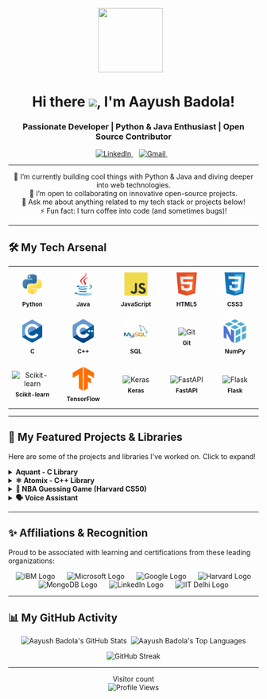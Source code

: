 
<p align="center">
  <img src="https://media.giphy.com/media/f4ztZcdm9Fi90vL4Zd/giphy.gif" width="130" height="130"/>&nbsp;&nbsp;&nbsp;

</p>

<h1 align="center">
  Hi there <img src="https://raw.githubusercontent.com/MartinHeinz/MartinHeinz/master/wave.gif" width="30px">, I'm Aayush Badola!
</h1>

<h3 align="center">Passionate Developer | Python & Java Enthusiast | Open Source Contributor</h3>

<p align="center">
  <a href="https://www.linkedin.com/in/aayush-badola-0a7b2b343/" target="_blank">
    <img src="https://img.shields.io/badge/LinkedIn-Aayush%20Badola-0077B5?style=for-the-badge&logo=linkedin" alt="LinkedIn"/>
  </a>&nbsp;&nbsp;
  <a href="mailto:aayush.badola2@gmail.com">
    <img src="https://img.shields.io/badge/Gmail-Contact%20Me-D14836?style=for-the-badge&logo=gmail" alt="Gmail"/>
  </a>&nbsp;&nbsp;
<!-- Optional: Add other relevant badges like Portfolio, Twitter, etc. -->
<!--   <a href="YOUR_PORTFOLIO_LINK" target="_blank">
    <img src="https://img.shields.io/badge/Portfolio-My%20Work-blue?style=for-the-badge&logo=google-chrome&logoColor=white" alt="Portfolio"/>
  </a> -->
</p>

---

<p align="center">
  🔭 I’m currently building cool things with Python & Java and diving deeper into web technologies.<br>
  👯 I’m open to collaborating on innovative open-source projects.<br>
  💬 Ask me about anything related to my tech stack or projects below!<br>
  ⚡ Fun fact: I turn coffee into code (and sometimes bugs)!
</p>

---

## 🛠️ My Tech Arsenal

<table width="100%">
  <!-- Row 1: Core Languages & Web Basics -->
  <tr>
    <td align="center" width="120" height="90">
      <img src="https://raw.githubusercontent.com/devicons/devicon/master/icons/python/python-original.svg" width="48" height="48" alt="Python" /><br><sub><b>Python</b></sub>
    </td>
    <td align="center" width="120" height="90">
      <img src="https://raw.githubusercontent.com/devicons/devicon/master/icons/java/java-original.svg" width="48" height="48" alt="Java" /><br><sub><b>Java</b></sub>
    </td>
    <td align="center" width="120" height="90">
      <img src="https://raw.githubusercontent.com/devicons/devicon/master/icons/javascript/javascript-original.svg" width="48" height="48" alt="JavaScript" /><br><sub><b>JavaScript</b></sub>
    </td>
    <td align="center" width="120" height="90">
      <img src="https://raw.githubusercontent.com/devicons/devicon/master/icons/html5/html5-original.svg" width="48" height="48" alt="HTML5" /><br><sub><b>HTML5</b></sub>
    </td>
    <td align="center" width="120" height="90">
       <img src="https://raw.githubusercontent.com/devicons/devicon/master/icons/css3/css3-original.svg" width="48" height="48" alt="CSS3" /><br><sub><b>CSS3</b></sub>
    </td>
  </tr>
  <!-- Row 2: More Languages & Data/Version Control -->
  <tr>
     <td align="center" width="120" height="90">
      <img src="https://raw.githubusercontent.com/devicons/devicon/master/icons/c/c-original.svg" width="48" height="48" alt="C" /><br><sub><b>C</b></sub>
    </td>
    <td align="center" width="120" height="90">
      <img src="https://raw.githubusercontent.com/devicons/devicon/master/icons/cplusplus/cplusplus-original.svg" width="48" height="48" alt="C++" /><br><sub><b>C++</b></sub>
    </td>
     <td align="center" width="120" height="90">
      <img src="https://raw.githubusercontent.com/devicons/devicon/master/icons/mysql/mysql-original-wordmark.svg" width="48" height="48" alt="SQL/MySQL" /><br><sub><b>SQL</b></sub>
    </td>
     <td align="center" width="120" height="90">
      <img src="https://www.vectorlogo.zone/logos/git-scm/git-scm-icon.svg" width="48" height="48" alt="Git" /><br><sub><b>Git</b></sub>
    </td>
     <td align="center" width="120" height="90">
       <img src="https://raw.githubusercontent.com/devicons/devicon/master/icons/numpy/numpy-original.svg" width="48" height="48" alt="NumPy" /><br><sub><b>NumPy</b></sub>
    </td>
  </tr>
  <!-- Row 3: Python Libraries (ML/Web) -->
   <tr>
     <td align="center" width="120" height="90">
      <img src="https://upload.wikimedia.org/wikipedia/commons/thumb/0/05/Scikit_learn_logo_small.svg/1200px-Scikit_learn_logo_small.svg.png" width="48" height="48" alt="Scikit-learn" /><br><sub><b>Scikit-learn</b></sub>
    </td>
    <td align="center" width="120" height="90">
      <img src="https://raw.githubusercontent.com/devicons/devicon/master/icons/tensorflow/tensorflow-original.svg" width="48" height="48" alt="TensorFlow" /><br><sub><b>TensorFlow</b></sub>
    </td>
     <td align="center" width="120" height="90">
      <img src="https://upload.wikimedia.org/wikipedia/commons/thumb/a/ae/Keras_logo.svg/1200px-Keras_logo.svg.png" width="48" height="48" alt="Keras" /><br><sub><b>Keras</b></sub>
    </td>
     <td align="center" width="120" height="90">
       <img src="https://cdn.worldvectorlogo.com/logos/fastapi.svg" width="48" height="48" alt="FastAPI" /><br><sub><b>FastAPI</b></sub>
     </td>
      <td align="center" width="120" height="90">
       <!-- Updated Flask Logo -->
       <img src="https://cdn.simpleicons.org/flask/000000" width="48" height="48" alt="Flask" /><br><sub><b>Flask</b></sub>
     </td>
   </tr>
</table>


---

## 🚀 My Featured Projects & Libraries

Here are some of the projects and libraries I've worked on. Click to expand!

<details>
  <summary>
    <b> Aquant - C Library</b>
  </summary>
  <br>
  <blockquote>
    <i>Aquant is a lightweight C library designed to make user input in console applications safer and easier. It abstracts complex, error-prone input handling in C, providing type-safe, memory-safe functions for capturing strings, integers, floats, doubles, and characters. It includes built-in input validation, dynamic memory management, and retry logic for invalid inputs. Functions like get_string, get_int, get_float, get_double, get_char, etc., help ensure clean, robust code—especially valuable for students and CLI tools.</i>.
  </blockquote>
  <p>
    <b>Tech used:</b> C
    <br>
    <a href="https://github.com/AayushBadola/Aquant" target="_blank">
      <img src="https://img.shields.io/badge/GitHub-View%20Repo-181717?style=for-the-badge&logo=github" alt="View Repo"/>
    </a>
  
  </p>
</details>

<details>
  <summary>
    <b>⚛️ Atomix - C++ Library</b>
  </summary>
  <br>
  <blockquote>
   <i>Atomix is a small, straightforward C++ library designed to provide basic utility functions for common programming needs, particularly useful in console-based applications or for simple data processing tasks.</i>.
  </blockquote>
  <p>
    <b>Tech used:</b> C++
    <br>
    <a href="https://github.com/AayushBadola/Atomix" target="_blank">
      <img src="https://img.shields.io/badge/GitHub-View%20Repo-181717?style=for-the-badge&logo=github" alt="View Repo"/>
    </a>
    <!-- Optional: Add PyPI badge if published -->
  </p>
</details>

<details>
  <summary>
    <b>🏀 NBA Guessing Game (Harvard CS50)</b>
  </summary>
  <br>
  <blockquote>
    A fun command-line game developed as part of the Harvard CS50 course, where you guess NBA players based on stats.
  </blockquote>
  <p>
    <b>Tech used:</b> Python
    <br>
    <a href="https://github.com/AayushBadola/NBA-guessing-game" target="_blank">
      <img src="https://img.shields.io/badge/GitHub-View%20Repo-181717?style=for-the-badge&logo=github" alt="View Repo"/>
    </a>
  </p>
</details>

<details>
  <summary>
    <b>🗣️ Voice Assistant</b>
  </summary>
  <br>
  <blockquote>
     A personal voice assistant capable of understanding commands and performing tasks like what is the weather</blockquote>
  <p>
  
    <br>
    <a href="https://github.com/AayushBadola/Assistant" target="_blank">
      <img src="https://img.shields.io/badge/GitHub-View%20Repo-181717?style=for-the-badge&logo=github" alt="View Repo"/>
    </a>
  </p>
</details>

---

## ✨ Affiliations & Recognition

Proud to be associated with learning and certifications from these leading organizations:

<p align="center">
  <img src="https://media4.giphy.com/media/v1.Y2lkPTc5MGI3NjExaXh0dmhtNndwbWdvdXBncDdnaXlvaXJncW92MnM4azdvdGV4ODc0bSZlcD12MV9pbnRlcm5hbF9naWZfYnlfaWQmY3Q9Zw/l0IygV3jQxJGQxXTa/giphy.gif" alt="IBM Logo" height="50" style="margin: 0 10px;" />
  <img src="https://png.pngtree.com/png-clipart/20190516/original/pngtree-microsoft-logo-icon-png-image_3588808.jpg" alt="Microsoft Logo" height="50" style="margin: 0 10px;" /> <!-- Found generic MS logo -->
  <img src="https://www.keyweo.com/wp-content/uploads/2022/04/google-logo-history.jpg" alt="Google Logo" height="50" style="margin: 0 10px;" />
  <img src="https://icon2.cleanpng.com/20181129/jgo/kisspng-harvard-university-graduate-school-of-design-logo-harvard-university-directory-art-amp-educati-1713916355445.webp" alt="Harvard Logo" height="50" style="margin: 0 10px;" />
  <img src="https://www.opc-router.de/wp-content/uploads/2021/03/mongodb_thumbnail.png" alt="MongoDB Logo" height="50" style="margin: 0 10px;" />
  <img src="https://is1-ssl.mzstatic.com/image/thumb/Purple211/v4/41/a2/6a/41a26a22-f5a0-0f6f-43ff-03fb971d00ca/AppIcon-0-1x_U007emarketing-0-8-0-85-220-0.png/1200x600wa.png" alt="LinkedIn Logo" height="50" style="margin: 0 10px;" />
  <img src="https://gatewaytoeducation.com/public/upload/products/Indian-Institute-of-Technology-IIT-Delhi-61.png" alt="IIT Delhi Logo" height="50" style="margin: 0 10px;" />
</p>

---

## 📊 My GitHub Activity

<p align="center">
  <img src="https://github-readme-stats.vercel.app/api?username=AayushBadola&show_icons=true&theme=dracula&hide_border=true&count_private=true&include_all_commits=true" alt="Aayush Badola's GitHub Stats" width="48%"/>&nbsp;
  <img src="https://github-readme-stats.vercel.app/api/top-langs/?username=AayushBadola&layout=compact&theme=dracula&hide_border=true&count_private=true" alt="Aayush Badola's Top Languages" width="48%"/>
</p>
<p align="center">

 <img src="https://github-readme-streak-stats.herokuapp.com/?user=AayushBadola&theme=dracula&hide_border=true" alt="GitHub Streak" />
</p>

---

<p align="center">
  Visitor count<br>
  <img src="https://komarev.com/ghpvc/?username=AayushBadola&label=PROFILE+VIEWS&color=blueviolet&style=flat-square" alt="Profile Views"/>
</p>


